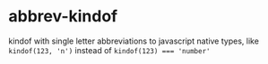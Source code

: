# abbrev-kindof
kindof with single letter abbreviations to javascript native types, like `kindof(123, 'n')` instead of `kindof(123) === 'number'`
